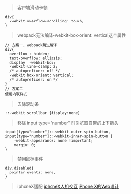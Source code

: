>客户端滑动卡顿

```
div{
  -webkit-overflow-scrolling: touch;
}
```

>webpack无法编译-webkit-box-orient: vertical这个属性
```
// 方案一, webpack跳过编译
div{
  overflow : hidden;
  text-overflow: ellipsis;
  display: -webkit-box;
  -webkit-line-clamp: 2; 
  /* autoprefixer: off */
  -webkit-box-orient: vertical;
  /* autoprefixer: on */
}
// 方案二
使用内联样式
```

>去除滚动条
```
::-webkit-scrollbar {display:none}
```

>移除 input type="number" 时浏览器自带的上下箭头
```
input[type="number"]::-webkit-outer-spin-button,
input[type="number"]::-webkit-inner-spin-button {
    -webkit-appearance: none !important;
    margin: 0;
}
```

>禁用鼠标事件
```
div.disabled{
  pointer-events: none;
}
```

>iphoneX适配
[iphoneX人机交互](https://developer.apple.com/design/human-interface-guidelines/ios/overview/iphone-x/)
[iPhone X的Web设计](https://www.w3cplus.com/mobile/designing-websites-for-iphone-x.html)




